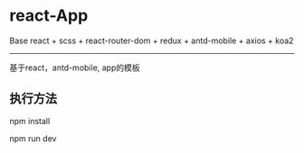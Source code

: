 # react-App

Base react + scss + react-router-dom + redux + antd-mobile + axios + koa2

--------

基于react，antd-mobile, app的模板

## 执行方法

npm install

npm run dev
